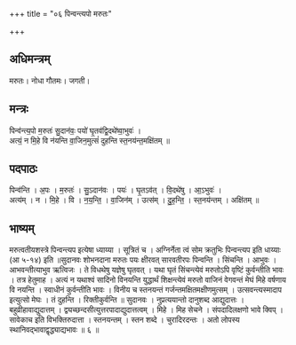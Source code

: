 +++
title = "०६ पिन्वन्त्यपो मरुतः"

+++
## अधिमन्त्रम्
मरुतः। नोधा गौतमः। जगती।

## मन्त्रः
पिन्व॑न्त्य॒पो म॒रुतः॑ सु॒दान॑वः॒ पयो॑ घृ॒तव॑द्वि॒दथे॑ष्वा॒भुवः॑ ।  
अत्यं॒ न मि॒हे वि न॑यन्ति वा॒जिन॒मुत्सं॑ दुहन्ति स्त॒नय॑न्त॒मक्षि॑तम् ॥

## पदपाठः
पिन्व॑न्ति । अ॒पः । म॒रुतः॑ । सु॒ऽदान॑वः । पयः॑ । घृ॒तऽव॑त् । वि॒दथे॑षु । आ॒ऽभुवः॑ ।  
अत्य॑म् । न । मि॒हे । वि । न॒य॒न्ति॒ । वा॒जिन॑म् । उत्स॑म् । दु॒ह॒न्ति॒ । स्त॒नय॑न्तम् । अक्षि॑तम् ॥

## भाष्यम्
मरुत्वतीयशस्त्रे पिन्वन्त्यप इत्येषा ध्याय्या । सूत्रितं च । अग्निर्नेता त्वं सोम क्रतुभिः पिन्वन्त्यप इति धाय्याः (आ ५-१४) इति ॥सुदानवः शोभनदाना मरुतः पयः क्षीरवत् सारवतीरपः पिन्वन्ति । सिंचन्ति । आभुवः । आभवन्तीत्याभुव ऋत्विजः । ते विधथेषु यज्ञेषु घृतवत् । यथा घृतं सिंचन्त्येवं मरुतोऽपि वृष्टिं कुर्वन्तीति भावः । तत्र हेतुमाह । अत्यं न यथाश्वं सादिनो विनयन्ति युद्धार्थं शिक्षन्त्येवं मरुतो वाजिनं वेगवन्तं मेघं मिहे वर्षणाय वि नयन्ति । स्वाधीनं कुर्वन्तीति भावः । विनीय च स्तनयन्तं गर्जन्तमक्षितमक्षीणमुत्सम् । उत्सवन्त्यस्मादाप इत्युत्सो मेघः । तं दुहन्ति । रिक्तीकुर्वन्ति ॥ सुदानवः । नुप्रत्ययान्तो दानुशब्द आद्युदात्तः । बहुव्रीहावाद्युदात्तम् । द्व्यच्छन्दसीत्युत्तरपादाद्युदात्तत्वम् । मिहे । मिह सेचने । संपदादिलक्षणो भावे क्विप् । सावेकाच इति विभक्तिरुदात्ता । स्तनयन्तम् । स्तन शब्दे । चुरादिरदन्तः । अतो लोपस्य स्थानिवद्भावाद्वृद्ध्याद्यभावः ॥ ६ ॥